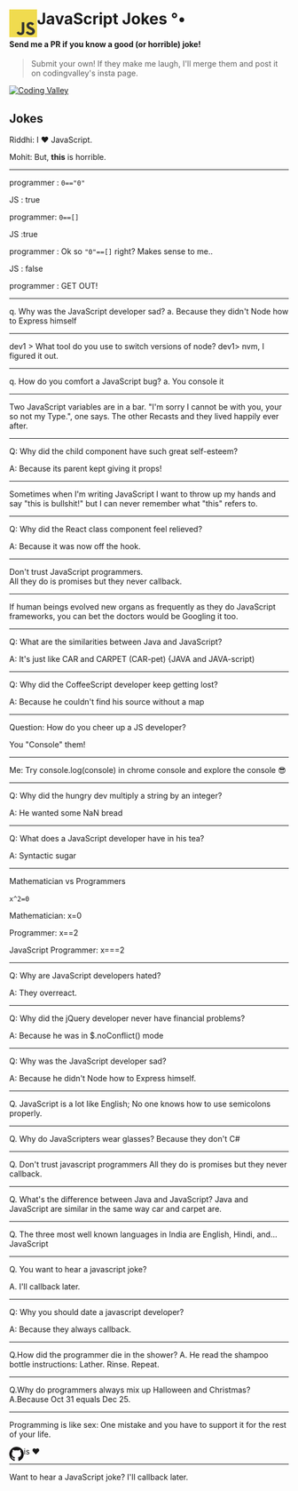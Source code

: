 # JavaScript Jokes °• <img align="left" alt="javascript" width="50px" src="https://raw.githubusercontent.com/github/explore/80688e429a7d4ef2fca1e82350fe8e3517d3494d/topics/javascript/javascript.png" />

#### Send me a PR if you know a good (or horrible) joke!

> Submit your own! If they make me laugh, I'll merge them and post it on codingvalley's insta page.

[![Coding Valley](https://img.shields.io/badge/-Coding_Valley-black)][website]

## Jokes

Riddhi: I :heart: JavaScript.

Mohit: But, **this** is horrible.

---

programmer : `0=="0"`

JS : true

programmer: `0==[]`

JS :true

programmer : Ok so `"0"==[]` right? Makes sense to me..

JS : false

programmer : GET OUT!

---


q. Why was the JavaScript developer sad? a. Because they didn't Node how to Express himself

---

dev1 > What tool do you use to switch versions of node? dev1> nvm, I figured it out.

---

q. How do you comfort a JavaScript bug? a. You console it

---


Two JavaScript variables are in a bar.
"I'm sorry I cannot be with you, your so not my Type.", one says.
The other Recasts and they lived happily ever after.

---

Q: Why did the child component have such great self-esteem?

A: Because its parent kept giving it props!

---

Sometimes when I'm writing JavaScript I want to throw up my hands and say "this is bullshit!" but I can never remember what "this" refers to.

---

Q: Why did the React class component feel relieved?

A: Because it was now off the hook.

---

Don't trust JavaScript programmers.  
All they do is promises but they never callback.

---

If human beings evolved new organs as frequently as they do JavaScript frameworks, you can bet the doctors would be Googling it too.

---

Q: What are the similarities between Java and JavaScript?

A: It's just like CAR and CARPET (CAR-pet) {JAVA and JAVA-script)

---

Q: Why did the CoffeeScript developer keep getting lost?

A: Because he couldn't find his source without a map

---

Question: How do you cheer up a JS developer?

You "Console" them!

---

Me: Try console.log(console) in chrome console and explore the console 😎

---

Q: Why did the hungry dev multiply a string by an integer?

A: He wanted some NaN bread

---

Q: What does a JavaScript developer have in his tea?

A: Syntactic sugar

---

Mathematician vs Programmers

`x^2=0`

Mathematician: x=0

Programmer: x==2

JavaScript Programmer: x===2

---

Q: Why are JavaScript developers hated?

A: They overreact.

---

Q: Why did the jQuery developer never have financial problems?

A: Because he was in \$.noConflict() mode

---

Q: Why was the JavaScript developer sad?

A: Because he didn't Node how to Express himself.

---
 
Q. JavaScript is a lot like English;
  No one knows how to use semicolons properly.

---
 
Q. Why do JavaScripters wear glasses?
   Because they don't C#

---
 
Q. Don't trust javascript programmers
   All they do is promises but they never callback.

---

Q. What's the difference between Java and JavaScript?
   Java and JavaScript are similar in the same way car and carpet are.
 
 ---

Q. The three most well known languages in India are English, Hindi, and...
   JavaScript

---

Q. You want to hear a javascript joke?

A. I'll callback later.


---

Q: Why you should date a javascript developer?

A: Because they always callback.

---
Q.How did the programmer die in the shower?
A. He read the shampoo bottle instructions: Lather. Rinse. Repeat.

---
Q.Why do programmers always mix up Halloween and Christmas?
A.Because Oct 31 equals Dec 25.

---
Programming is like sex: One mistake and you have to support it for the rest of your life.

<img align="left" alt="GitHub" width="26px" src="https://raw.githubusercontent.com/github/explore/78df643247d429f6cc873026c0622819ad797942/topics/github/github.png" />is :heart:

---

Want to hear a JavaScript joke? I'll callback later.

 
[website]: https://www.instagram.com/coding_valley_/
